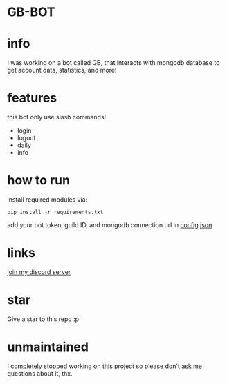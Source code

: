 # GB-BOT
# info
I was working on a bot called GB, that interacts with mongodb database to get account data, statistics, and more!
# features
this bot only use slash commands!
- login
- logout
- daily
- info
# how to run
install required modules via:
```
pip install -r requirements.txt
```
add your bot token, guild ID, and mongodb connection url in [config.json](https://github.com/SB-9838/GB-BOT/blob/main/GB/config.json)
# links 
[join my discord server](https://discord.gg/b2ejYcJjqA)
# star
Give a star to this repo :p
# unmaintained
I completely stopped working on this project so please don't ask me questions about it, thx.
